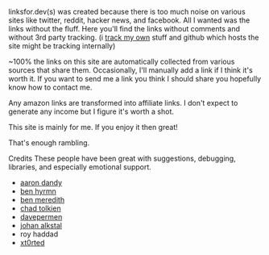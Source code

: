linksfor.dev(s) was created because there is too much noise on various sites like twitter, reddit, hacker news, and facebook. 
All I wanted was the links without the fluff. Here you'll find the links without comments and without 3rd party tracking. 
(i [track my own](https://linksfor.dev/stats) stuff and github which hosts the site might be tracking internally) 

~100% the links on this site are automatically collected from various sources that share them. Occasionally, I'll manually add a link if
I think it's worth it. If you want to send me a link you think I should share you hopefully know how to contact me.

Any amazon links are transformed into affiliate links. I don't expect to generate any income but I figure it's worth a shot.

This site is mainly for me. If you enjoy it then great!

That's enough rambling.

Credits
These people have been great with suggestions, debugging, libraries, and especially emotional support.

* [aaron dandy](https://debuggers.domains/)
* [ben hyrmn](https://hyr.mn)
* [ben meredith](https://github.com/bmeredith)
* [chad tolkien](https://twitter.com/c_tolkien)
* [davepermen](https://davepermen.net)
* [johan alkstal](https://twitter.com/johanalkstal)
* roy haddad
* [xt0rted](https://github.com/xt0rted/)
